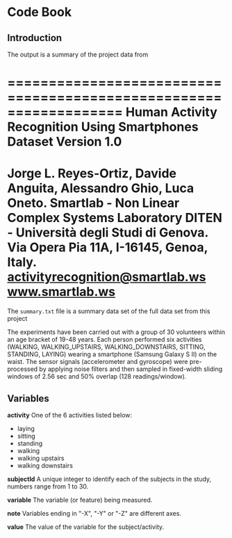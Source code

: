 Code Book
=========

Introduction
------------
The output is a summary of the project data from 

==================================================================
Human Activity Recognition Using Smartphones Dataset
Version 1.0
==================================================================
Jorge L. Reyes-Ortiz, Davide Anguita, Alessandro Ghio, Luca Oneto.
Smartlab - Non Linear Complex Systems Laboratory
DITEN - Università degli Studi di Genova.
Via Opera Pia 11A, I-16145, Genoa, Italy.
activityrecognition@smartlab.ws
www.smartlab.ws
==================================================================
The `summary.txt` file is a summary data set of the full data set from this project

The experiments have been carried out with a group of 30 volunteers within an age bracket of 19-48 years. 
Each person performed six activities (WALKING, WALKING_UPSTAIRS, WALKING_DOWNSTAIRS, SITTING, STANDING, LAYING) wearing a smartphone (Samsung Galaxy S II) on the waist. 
The sensor signals (accelerometer and gyroscope) were pre-processed by applying noise filters and then sampled in fixed-width sliding windows of 2.56 sec and 50% overlap (128 readings/window).

Variables
---------
**activity** One of the 6 activities listed below:
* laying
* sitting
* standing
* walking
* walking upstairs
* walking downstairs

**subjectId**
A unique integer to identify each of the subjects in the study, numbers range from 1 to 30.

**variable**
The variable (or feature) being measured.

**note**
Variables ending in "-X", "-Y" or "-Z" are different axes.

**value**
The value of the variable for the  subject/activity.